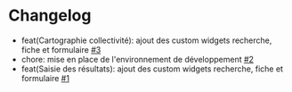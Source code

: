 # Changelog

- feat(Cartographie collectivité): ajout des custom widgets recherche, fiche et formulaire [#3](https://github.com/betagouv/Resultats-Elections-FPT/pull/3)
- chore: mise en place de l'environnement de développement [#2](https://github.com/betagouv/Resultats-Elections-FPT/pull/2)
- feat(Saisie des résultats): ajout des custom widgets recherche, fiche et formulaire [#1](https://github.com/betagouv/Resultats-Elections-FPT/pull/1)
